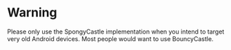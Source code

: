 Warning
=======

Please only use the SpongyCastle implementation when you intend to target very old Android devices. Most people would want to use BouncyCastle.
